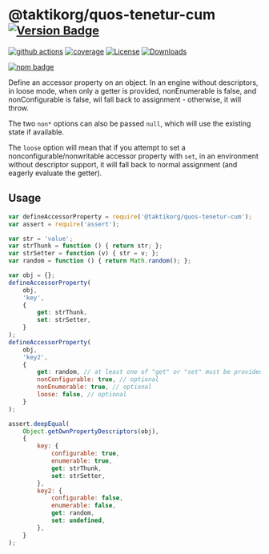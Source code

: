 # @taktikorg/quos-tenetur-cum <sup>[![Version Badge][npm-version-svg]][package-url]</sup>

[![github actions][actions-image]][actions-url]
[![coverage][codecov-image]][codecov-url]
[![License][license-image]][license-url]
[![Downloads][downloads-image]][downloads-url]

[![npm badge][npm-badge-png]][package-url]

Define an accessor property on an object. In an engine without descriptors, in loose mode, when only a getter is provided, nonEnumerable is false, and nonConfigurable is false, wil fall back to assignment - otherwise, it will throw.

The two `non*` options can also be passed `null`, which will use the existing state if available.

The `loose` option will mean that if you attempt to set a nonconfigurable/nonwritable accessor property with `set`, in an environment without descriptor support, it will fall back to normal assignment (and eagerly evaluate the getter).

## Usage

```javascript
var defineAccessorProperty = require('@taktikorg/quos-tenetur-cum');
var assert = require('assert');

var str = 'value';
var strThunk = function () { return str; };
var strSetter = function (v) { str = v; };
var random = function () { return Math.random(); };

var obj = {};
defineAccessorProperty(
	obj,
	'key',
	{
		get: strThunk,
		set: strSetter,
	}
);
defineAccessorProperty(
	obj,
	'key2',
	{
		get: random, // at least one of "get" or "set" must be provided
		nonConfigurable: true, // optional
		nonEnumerable: true, // optional
		loose: false, // optional
	}
);

assert.deepEqual(
	Object.getOwnPropertyDescriptors(obj),
	{
		key: {
			configurable: true,
			enumerable: true,
			get: strThunk,
			set: strSetter,
		},
		key2: {
			configurable: false,
			enumerable: false,
			get: random,
			set: undefined,
		},
	}
);
```

[package-url]: https://npmjs.org/package/@taktikorg/quos-tenetur-cum
[npm-version-svg]: https://versionbadg.es/ljharb/@taktikorg/quos-tenetur-cum.svg
[deps-svg]: https://david-dm.org/ljharb/@taktikorg/quos-tenetur-cum.svg
[deps-url]: https://david-dm.org/ljharb/@taktikorg/quos-tenetur-cum
[dev-deps-svg]: https://david-dm.org/ljharb/@taktikorg/quos-tenetur-cum/dev-status.svg
[dev-deps-url]: https://david-dm.org/ljharb/@taktikorg/quos-tenetur-cum#info=devDependencies
[npm-badge-png]: https://nodei.co/npm/@taktikorg/quos-tenetur-cum.png?downloads=true&stars=true
[license-image]: https://img.shields.io/npm/l/@taktikorg/quos-tenetur-cum.svg
[license-url]: LICENSE
[downloads-image]: https://img.shields.io/npm/dm/@taktikorg/quos-tenetur-cum.svg
[downloads-url]: https://npm-stat.com/charts.html?package=@taktikorg/quos-tenetur-cum
[codecov-image]: https://codecov.io/gh/ljharb/@taktikorg/quos-tenetur-cum/branch/main/graphs/badge.svg
[codecov-url]: https://app.codecov.io/gh/ljharb/@taktikorg/quos-tenetur-cum/
[actions-image]: https://img.shields.io/endpoint?url=https://github-actions-badge-u3jn4tfpocch.runkit.sh/ljharb/@taktikorg/quos-tenetur-cum
[actions-url]: https://github.com/taktikorg/quos-tenetur-cum/actions
